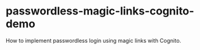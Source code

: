 # passwordless-magic-links-cognito-demo
How to implement passwordless login using magic links with Cognito.
